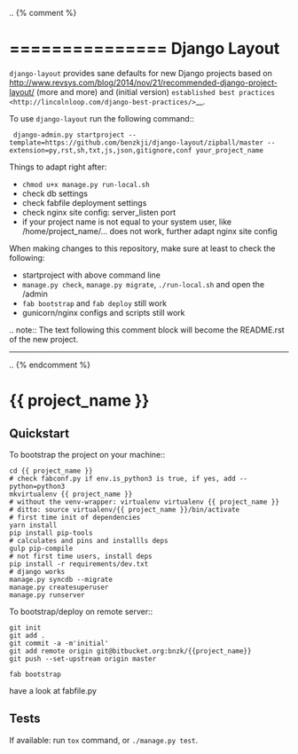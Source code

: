 .. {% comment %}

===============
Django Layout
===============

``django-layout`` provides sane defaults for new Django projects based on http://www.revsys.com/blog/2014/nov/21/recommended-django-project-layout/ (more and more) and (initial version) `established best practices <http://lincolnloop.com/django-best-practices/>`__.

To use ``django-layout`` run the following command::

     django-admin.py startproject --template=https://github.com/benzkji/django-layout/zipball/master --extension=py,rst,sh,txt,js,json,gitignore,conf your_project_name

Things to adapt right after:

- ``chmod u+x manage.py run-local.sh``
- check db settings
- check fabfile deployment settings
- check nginx site config: server_listen port
- if your project name is not equal to your system user, like /home/project_name/... does not work, further adapt nginx site config

When making changes to this repository, make sure at least to check the following:

- startproject with above command line
- `manage.py check`, `manage.py migrate`, `./run-local.sh` and open the /admin
- `fab bootstrap` and `fab deploy` still work
- gunicorn/nginx configs and scripts still work

.. note:: The text following this comment block will become the README.rst of the new project.


-----

.. {% endcomment %}

{{ project_name }}
==================

Quickstart
----------

To bootstrap the project on your machine::

    cd {{ project_name }}
    # check fabconf.py if env.is_python3 is true, if yes, add --python=python3
    mkvirtualenv {{ project_name }} 
    # without the venv-wrapper: virtualenv virtualenv {{ project_name }}
    # ditto: source virtualenv/{{ project_name }}/bin/activate
    # first time init of dependencies
    yarn install
    pip install pip-tools
    # calculates and pins and installls deps
    gulp pip-compile  
    # not first time users, install deps
    pip install -r requirements/dev.txt
    # django works
    manage.py syncdb --migrate
    manage.py createsuperuser
    manage.py runserver

To bootstrap/deploy on remote server::

    git init
    git add .
    git commit -a -m'initial'
    git add remote origin git@bitbucket.org:bnzk/{{project_name}}
    git push --set-upstream origin master

    fab bootstrap

have a look at fabfile.py

Tests
-----

If available: run `tox` command, or `./manage.py test`.
